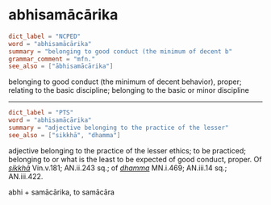 # abhisamācārika

``` toml
dict_label = "NCPED"
word = "abhisamācārika"
summary = "belonging to good conduct (the minimum of decent b"
grammar_comment = "mfn."
see_also = ["ābhisamācārika"]
```

belonging to good conduct (the minimum of decent behavior), proper; relating to the basic discipline; belonging to the basic or minor discipline

--------------------

``` toml
dict_label = "PTS"
word = "abhisamācārika"
summary = "adjective belonging to the practice of the lesser"
see_also = ["sikkhā", "dhamma"]
```

adjective belonging to the practice of the lesser ethics; to be practiced; belonging to or what is the least to be expected of good conduct, proper. Of *[sikkhā](sikkhā.md)* Vin.v.181; AN.ii.243 sq.; of *[dhamma](dhamma.md)* MN.i.469; AN.iii.14 sq.; AN.iii.422.

abhi \+ samācārika, to samācāra

